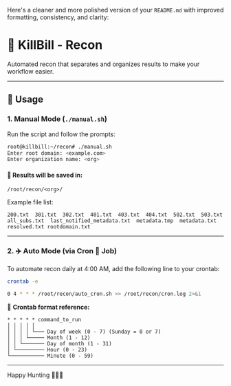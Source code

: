 Here's a cleaner and more polished version of your `README.md` with improved formatting, consistency, and clarity:

# 🔪 KillBill - Recon

Automated recon that separates and organizes results to make your workflow easier.

---

## 🚀 Usage

### 1. Manual Mode (`./manual.sh`)

Run the script and follow the prompts:

```bash
root@killbill:~/recon# ./manual.sh
Enter root domain: <example.com>
Enter organization name: <org>
```

#### 📂 Results will be saved in:
```
/root/recon/<org>/
```

Example file list:
```
200.txt  301.txt  302.txt  401.txt  403.txt  404.txt  502.txt  503.txt  all_subs.txt  last_notified_metadata.txt  metadata.tmp  metadata.txt  resolved.txt rootdomain.txt
```

---

### 2. ✈️ Auto Mode (via Cron 🌽 Job)

To automate recon daily at 4:00 AM, add the following line to your crontab:

```bash
crontab -e
```

```bash
0 4 * * * /root/recon/auto_cron.sh >> /root/recon/cron.log 2>&1
```

📌 **Crontab format reference:**
```
* * * * * command_to_run
│ │ │ │ │
│ │ │ │ └─── Day of week (0 - 7) (Sunday = 0 or 7)
│ │ │ └───── Month (1 - 12)
│ │ └─────── Day of month (1 - 31)
│ └───────── Hour (0 - 23)
└─────────── Minute (0 - 59)
```

---

Happy Hunting 🕵️‍♂️💥
